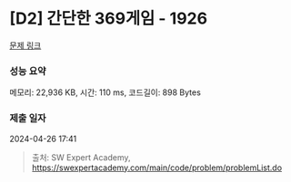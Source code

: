 # [D2] 간단한 369게임 - 1926 

[문제 링크](https://swexpertacademy.com/main/code/problem/problemDetail.do?contestProbId=AV5PTeo6AHUDFAUq) 

### 성능 요약

메모리: 22,936 KB, 시간: 110 ms, 코드길이: 898 Bytes

### 제출 일자

2024-04-26 17:41



> 출처: SW Expert Academy, https://swexpertacademy.com/main/code/problem/problemList.do